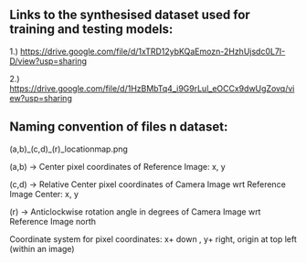 ## Links to the synthesised dataset used for training and testing models:

1.) https://drive.google.com/file/d/1xTRD12ybKQaEmozn-2HzhUjsdc0L7I-D/view?usp=sharing

2.) https://drive.google.com/file/d/1HzBMbTq4_i9G9rLul_eOCCx9dwUgZovq/view?usp=sharing

## Naming convention of files n dataset:

(a,b)\_(c,d)\_(r)\_locationmap.png

(a,b) -> Center pixel coordinates of Reference Image: x, y

(c,d) -> Relative Center pixel coordinates of Camera Image wrt Reference Image Center: x, y

(r)   -> Anticlockwise rotation angle in degrees of Camera Image wrt Reference Image north 

Coordinate system for pixel coordinates: x+ down , y+ right, origin at top left (within an image)

